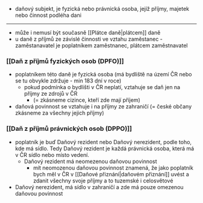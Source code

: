  - daňový subjekt, je fyzická nebo právnická osoba, jejíž příjmy, majetek nebo činnost podléha dani
---
- může i nemusí být současně [[Plátce daně|plátcem]] daně
- u daně z příjmů ze závislé činnosti ve vztahu zaměstanec - zaměstanavatel je poplatníkem zaměstnanec, plátcem zaměstnavatel

### [[Daň z příjmů fyzických osob (DPFO)]]
- poplatníkem této daně je fyzická osoba (má bydliště na území ČR nebo se tu obvykle zdržuje - min 183 dní v roce)
	- pokud podmínka o bydlišti v ČR neplatí, vztahuje se daň jen na příjmy ze zdrojů v ČR
		- (= zkásneme cizince, kteří zde mají příjem)
- daňová povinnost se vztahuje i na příjmy ze zahraničí (= české občany zkásneme za všechny jejich příjmy)

### [[Daň z příjmů právnických osob (DPPO)]]
- poplatník je buď Daňový rezident nebo Daňový nerezident, podle toho, kde má sídlo. Tedy Daňový rezident je každá právnická osoba, která má v ČR sídlo nebo místo vedení.
	- Daňový rezident má neomezenou daňovou povinnost
		- mít neomozenou daňovou povinnost znamená, že jako poplatník bych měl v ČR v [[Daňové přiznání|daňovém přiznání]] uvést a zdanit všechny svoje příjmy a to tuzemské i celosvětové
- Daňový nerezident, má sídlo v zahraničí a zde má pouze omezenou daňovou povinnost

